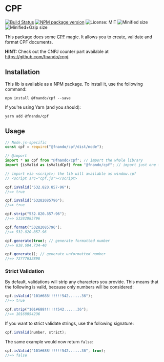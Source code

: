 # CPF

[![Build Status](https://travis-ci.org/fnando/cpf.svg?branch=master)](https://travis-ci.org/fnando/cpf)
[![NPM package version](https://img.shields.io/npm/v/@fnando/cpf.svg)](https://www.npmjs.com/package/@fnando/cpf)
![License: MIT](https://img.shields.io/npm/l/@fnando/cpf.svg)
![Minified size](http://img.badgesize.io/fnando/cpf/master/dist/cpf.min.js.svg?label=cpf+min+size)
![Minified+Gzip size](http://img.badgesize.io/fnando/cpf/master/dist/cpf.min.js.svg?compression=gzip&label=cpf+min%2Bgzip+size)

This package does some [CPF](http://en.wikipedia.org/wiki/Cadastro_de_Pessoas_F%C3%ADsicas) magic. It allows you to create, validate and format CPF documents.

**HINT:** Check out the CNPJ counter part available at <https://github.com/fnando/cnpj>.

## Installation

This lib is available as a NPM package. To install it, use the following command:

```
npm install @fnando/cpf --save
```

If you're using Yarn (and you should):

```
yarn add @fnando/cpf
```

## Usage

```js
// Node.js-specific
const cpf = require("@fnando/cpf/dist/node");

// @import
import * as cpf from "@fnando/cpf"; // import the whole library
import {isValid as isValidCpf} from "@fnando/cpf"; // import just one function

// import via <script>; the lib will available as window.cpf
// <script src="cpf.js"></script>

cpf.isValid("532.820.857-96");
//=> true

cpf.isValid("53282085796");
//=> true

cpf.strip("532.820.857-96");
//=> 53282085796

cpf.format("53282085796");
//=> 532.820.857-96

cpf.generate(true); // generate formatted number
//=> 838.684.734-40

cpf.generate(); // generate unformatted number
//=> 72777632898
```

### Strict Validation

By default, validations will strip any characters you provide. This means that the following is valid, because only numbers will be considered:

```js
cpf.isValid("101#688!!!!!!542......36");
//=> true

cpf.strip("101#688!!!!!!542......36");
//=> 10168854236
```

If you want to strict validate strings, use the following signature:

```js
cpf.isValid(number, strict);
```

The same example would now return `false`:

```js
cpf.isValid("101#688!!!!!!542......36", true);
//=> false
```

